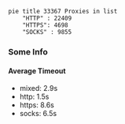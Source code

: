 
```mermaid
pie title 33367 Proxies in list
    "HTTP" : 22409
    "HTTPS": 4698
    "SOCKS" : 9855
```

### Some Info
#### Average Timeout

- mixed: 2.9s
- http: 1.5s
- https: 8.6s
- socks: 6.5s